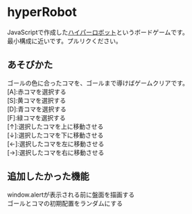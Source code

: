 # hyperRobot
JavaScriptで作成した[ハイパーロボット](http://www.tk-game-diary.net/rasende_roboter/rasende_roboter.html)というボードゲームです。  
最小構成に近いです。プルリクください。  

## あそびかた  
ゴールの色に合ったコマを、ゴールまで導けばゲームクリアです。  
[A]:赤コマを選択する  
[S]:黄コマを選択する  
[D]:青コマを選択する  
[F]:緑コマを選択する  
[↑]:選択したコマを上に移動させる  
[↓]:選択したコマを下に移動させる  
[←]:選択したコマを左に移動させる  
[→]:選択したコマを右に移動させる  
  
## 追加したかった機能  
window.alertが表示される前に盤面を描画する  
ゴールとコマの初期配置をランダムにする
